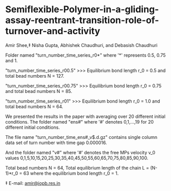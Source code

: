 # Semiflexible-Polymer-in-a-gliding-assay-reentrant-transition-role-of-turnover-and-activity
Amir Shee,‡ Nisha Gupta, Abhishek Chaudhuri, and Debasish Chaudhuri

Folder named "turn_number_time_series_r0*" where '*' represents 0.5, 0.75 and 1.

"turn_number_time_series_r00.5" >>> Equilibrium bond length r_0 = 0.5 and total bead numbers N = 127. 

"turn_number_time_series_r00.75" >>> Equilibrium bond length r_0 = 0.75 and total bead numbers N = 85.

"turn_number_time_series_r01" >>> Equilibrium bond length r_0 = 1.0 and total bead numbers N = 64.

We presented the results in the paper with averaging over 20 different initial conditions. The folder named "ens#" where '#' denotes 0,1,...,19 for 20 different initial conditions. 

The file name "turn_number_time_ens#_v$.d.gz" contains single column data set of turn number with time gap 0.000016.

And the folder named "v#" where '#' denotes the free MPs velocity v_0 values 0,1,5,10,15,20,25,30,35,40,45,50,55,60,65,70,75,80,85,90,100.

Total bead numbers N = 64, Total equilibrium length of the chain L = (N-1)*r_0 = 63 where the equilibrium bond length r_0 = 1. 



‡ E-mail: amir@iopb.res.in
